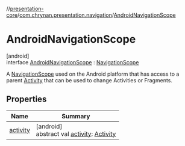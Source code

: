 //[presentation-core](../../../index.md)/[com.chrynan.presentation.navigation](../index.md)/[AndroidNavigationScope](index.md)

# AndroidNavigationScope

[android]\
interface [AndroidNavigationScope](index.md) : [NavigationScope](../../../../presentation-core/presentation-core/com.chrynan.presentation.navigation/-navigation-scope/index.md)

A [NavigationScope](../../../../presentation-core/presentation-core/com.chrynan.presentation.navigation/-navigation-scope/index.md) used on the Android platform that has access to a parent [Activity](https://developer.android.com/reference/kotlin/android/app/Activity.html) that can be used to change Activities or Fragments.

## Properties

| Name | Summary |
|---|---|
| [activity](activity.md) | [android]<br>abstract val [activity](activity.md): [Activity](https://developer.android.com/reference/kotlin/android/app/Activity.html) |
